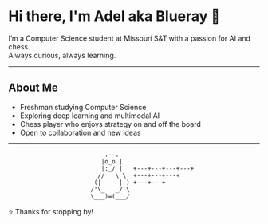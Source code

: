 # Hi there, I'm Adel aka Blueray 👋

I’m a Computer Science student at Missouri S&T with a passion for AI and chess.  
Always curious, always learning.  

---

## About Me
- Freshman studying Computer Science  
- Exploring deep learning and multimodal AI  
- Chess player who enjoys strategy on and off the board  
- Open to collaboration and new ideas  

---


                               .--.
                              |o_o |           
                              |:_/ |   +---+---+---+---+
                             //   \ \  +---+---+---+
                            (|     | ) +---+---+
                           /'\_   _/`\
                           \___)=(___/                   
 
⭐️ Thanks for stopping by!
